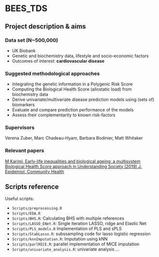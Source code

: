 # BEES_TDS
## Project description & aims
### Data set (N~500,000) 
 - UK Biobank
 - Genetic and biochemistry data, lifestyle and socio-economic factors
 - Outcomes of interest: __cardiovascular disease__
 
### Suggested methodological approaches
 - Integrating the genetic information in a Polygenic Risk Score
 - Computing the Biological Health Score (allostatic load) from biochemistry data
 - Derive univariate/multivariate disease prediction models using (sets of) biomarkers 
 - Evaluate and compare prediction performance of the models
 - Assess their complementarity to known risk-factors
 
### Supervisors
Verena Zuber, Marc Chadeau-Hyam, Barbara Bodinier, Matt Whitaker

### Relevant papers
[M Karimi, Early-life inequalities and biological ageing: a multisystem Biological Health Score approach in Understanding Society (2019) J. Epidemiol. Community Health](https://jech.bmj.com/content/73/8/693)

## Scripts reference

Useful scripts:

* `Scripts/preprocessing.R`
* `Scripts/EDA.R`
* `Scripts/BHS.R`: Calculating BHS with multiple references
* `Scripts/LASSO_ENet.R`: Single iteration LASSO, ridge and Elastic Net
* `Scripts/PLS_models.R` Implementation of PLS and sPLS
* `Scripts/StabLasso.R`: subssampling code for lasso logistic regression 
* `Scripts/knnImputation.R`: Imputation using kNN
* `Scripts/parlMICE.R`: parallel implementation of MICE imputation
* `Scripts/univariate_analysis.R`: univariate analysis
...




